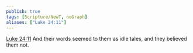 ```yaml
---
publish: true
tags: [Scripture/NewT, noGraph]
aliases: ["Luke 24:11"]
---
```

[Luke 24:11](https://churchofjesuschrist.org/study/scriptures/nt/luke/24?lang=eng&id=p11#p11) And their words seemed to them as idle tales, and they believed them not.
